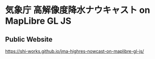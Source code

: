 # 気象庁 高解像度降水ナウキャスト on MapLibre GL JS
## Public Website
https://shi-works.github.io/jma-highres-nowcast-on-maplibre-gl-js/
